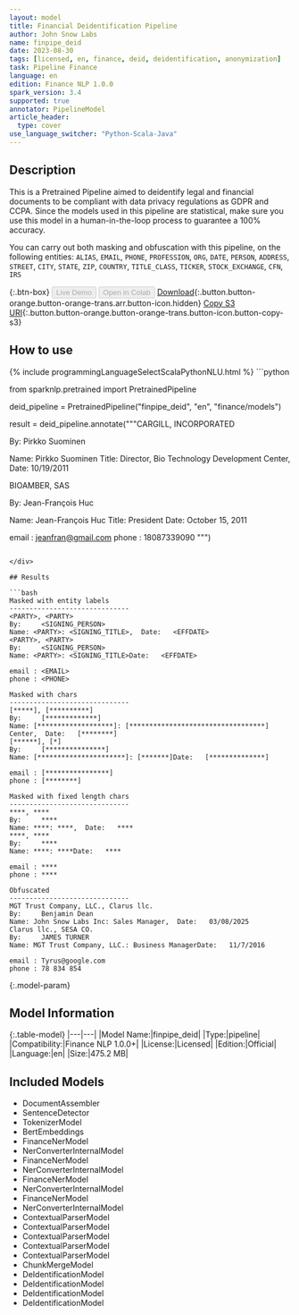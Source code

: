 ```yaml
---
layout: model
title: Financial Deidentification Pipeline
author: John Snow Labs
name: finpipe_deid
date: 2023-08-30
tags: [licensed, en, finance, deid, deidentification, anonymization]
task: Pipeline Finance
language: en
edition: Finance NLP 1.0.0
spark_version: 3.4
supported: true
annotator: PipelineModel
article_header:
  type: cover
use_language_switcher: "Python-Scala-Java"
---
```


## Description

This is a Pretrained Pipeline aimed to deidentify legal and financial documents to be compliant with data privacy regulations as GDPR and CCPA. Since the models used in this pipeline are statistical, make sure you use this model in a human-in-the-loop process to guarantee a 100% accuracy.

You can carry out both masking and obfuscation with this pipeline, on the following entities:
`ALIAS`, `EMAIL`, `PHONE`, `PROFESSION`, `ORG`, `DATE`, `PERSON`, `ADDRESS`, `STREET`, `CITY`, `STATE`, `ZIP`, `COUNTRY`, `TITLE_CLASS`, `TICKER`, `STOCK_EXCHANGE`, `CFN`, `IRS`

{:.btn-box}
<button class="button button-orange" disabled>Live Demo</button>
<button class="button button-orange" disabled>Open in Colab</button>
[Download](https://s3.amazonaws.com/auxdata.johnsnowlabs.com/finance/models/finpipe_deid_en_1.0.0_3.4_1693407345452.zip){:.button.button-orange.button-orange-trans.arr.button-icon.hidden}
[Copy S3 URI](s3://auxdata.johnsnowlabs.com/finance/models/finpipe_deid_en_1.0.0_3.4_1693407345452.zip){:.button.button-orange.button-orange-trans.button-icon.button-copy-s3}

## How to use



<div class="tabs-box" markdown="1">
{% include programmingLanguageSelectScalaPythonNLU.html %}
```python

from sparknlp.pretrained import PretrainedPipeline

deid_pipeline = PretrainedPipeline("finpipe_deid", "en", "finance/models")

result = deid_pipeline.annotate("""CARGILL, INCORPORATED

By:     Pirkko Suominen



Name: Pirkko Suominen Title: Director, Bio Technology Development  Center,  Date:   10/19/2011

BIOAMBER, SAS

By:     Jean-François Huc



Name: Jean-François Huc  Title: President Date:   October 15, 2011

email : jeanfran@gmail.com
phone : 18087339090 """)

```

</div>

## Results

```bash
Masked with entity labels
------------------------------
<PARTY>, <PARTY>
By:     <SIGNING_PERSON>
Name: <PARTY>: <SIGNING_TITLE>,  Date:   <EFFDATE>
<PARTY>, <PARTY>
By:     <SIGNING_PERSON>
Name: <PARTY>: <SIGNING_TITLE>Date:   <EFFDATE>

email : <EMAIL>
phone : <PHONE>

Masked with chars
------------------------------
[*****], [**********]
By:     [*************]
Name: [*******************]: [**********************************]  Center,  Date:   [********]
[******], [*]
By:     [***************]
Name: [**********************]: [*******]Date:   [**************]

email : [****************]
phone : [********]

Masked with fixed length chars
------------------------------
****, ****
By:     ****
Name: ****: ****,  Date:   ****
****, ****
By:     ****
Name: ****: ****Date:   ****

email : ****
phone : ****

Obfuscated
------------------------------
MGT Trust Company, LLC., Clarus llc.
By:     Benjamin Dean
Name: John Snow Labs Inc: Sales Manager,  Date:   03/08/2025
Clarus llc., SESA CO.
By:     JAMES TURNER
Name: MGT Trust Company, LLC.: Business ManagerDate:   11/7/2016

email : Tyrus@google.com
phone : 78 834 854

```

{:.model-param}
## Model Information

{:.table-model}
|---|---|
|Model Name:|finpipe_deid|
|Type:|pipeline|
|Compatibility:|Finance NLP 1.0.0+|
|License:|Licensed|
|Edition:|Official|
|Language:|en|
|Size:|475.2 MB|

## Included Models

- DocumentAssembler
- SentenceDetector
- TokenizerModel
- BertEmbeddings
- FinanceNerModel
- NerConverterInternalModel
- FinanceNerModel
- NerConverterInternalModel
- FinanceNerModel
- NerConverterInternalModel
- FinanceNerModel
- NerConverterInternalModel
- ContextualParserModel
- ContextualParserModel
- ContextualParserModel
- ContextualParserModel
- ContextualParserModel
- ChunkMergeModel
- DeIdentificationModel
- DeIdentificationModel
- DeIdentificationModel
- DeIdentificationModel